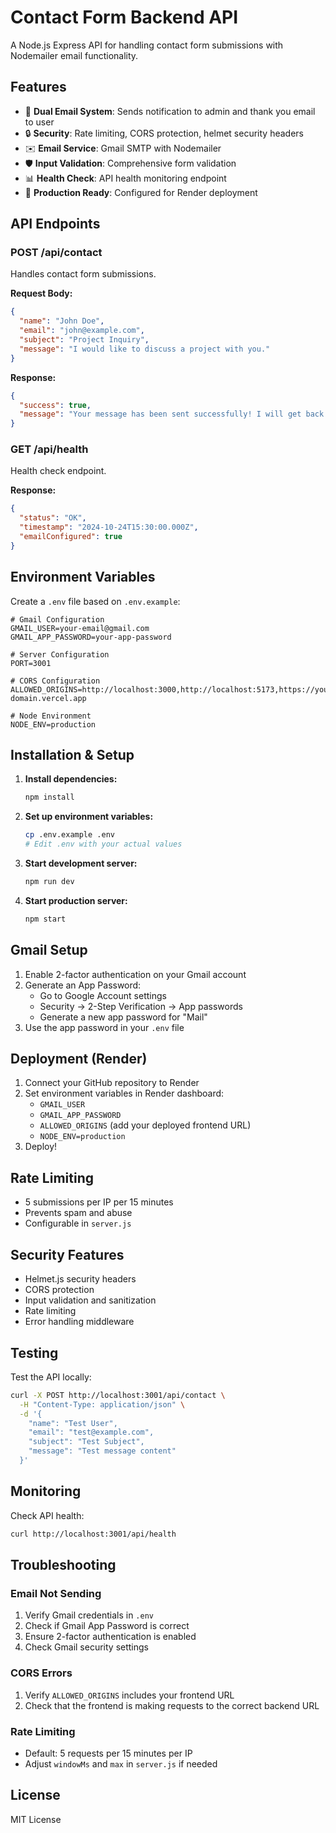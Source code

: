 # Contact Form Backend API

A Node.js Express API for handling contact form submissions with Nodemailer email functionality.

## Features

- 📧 **Dual Email System**: Sends notification to admin and thank you email to user
- 🔒 **Security**: Rate limiting, CORS protection, helmet security headers
- ✉️ **Email Service**: Gmail SMTP with Nodemailer
- 🛡️ **Input Validation**: Comprehensive form validation
- 📊 **Health Check**: API health monitoring endpoint
- 🚀 **Production Ready**: Configured for Render deployment

## API Endpoints

### POST /api/contact
Handles contact form submissions.

**Request Body:**
```json
{
  "name": "John Doe",
  "email": "john@example.com",
  "subject": "Project Inquiry",
  "message": "I would like to discuss a project with you."
}
```

**Response:**
```json
{
  "success": true,
  "message": "Your message has been sent successfully! I will get back to you soon."
}
```

### GET /api/health
Health check endpoint.

**Response:**
```json
{
  "status": "OK",
  "timestamp": "2024-10-24T15:30:00.000Z",
  "emailConfigured": true
}
```

## Environment Variables

Create a `.env` file based on `.env.example`:

```env
# Gmail Configuration
GMAIL_USER=your-email@gmail.com
GMAIL_APP_PASSWORD=your-app-password

# Server Configuration
PORT=3001

# CORS Configuration
ALLOWED_ORIGINS=http://localhost:3000,http://localhost:5173,https://your-domain.vercel.app

# Node Environment
NODE_ENV=production
```

## Installation & Setup

1. **Install dependencies:**
   ```bash
   npm install
   ```

2. **Set up environment variables:**
   ```bash
   cp .env.example .env
   # Edit .env with your actual values
   ```

3. **Start development server:**
   ```bash
   npm run dev
   ```

4. **Start production server:**
   ```bash
   npm start
   ```

## Gmail Setup

1. Enable 2-factor authentication on your Gmail account
2. Generate an App Password:
   - Go to Google Account settings
   - Security → 2-Step Verification → App passwords
   - Generate a new app password for "Mail"
3. Use the app password in your `.env` file

## Deployment (Render)

1. Connect your GitHub repository to Render
2. Set environment variables in Render dashboard:
   - `GMAIL_USER`
   - `GMAIL_APP_PASSWORD`
   - `ALLOWED_ORIGINS` (add your deployed frontend URL)
   - `NODE_ENV=production`
3. Deploy!

## Rate Limiting

- 5 submissions per IP per 15 minutes
- Prevents spam and abuse
- Configurable in `server.js`

## Security Features

- Helmet.js security headers
- CORS protection
- Input validation and sanitization
- Rate limiting
- Error handling middleware

## Testing

Test the API locally:

```bash
curl -X POST http://localhost:3001/api/contact \
  -H "Content-Type: application/json" \
  -d '{
    "name": "Test User",
    "email": "test@example.com",
    "subject": "Test Subject",
    "message": "Test message content"
  }'
```

## Monitoring

Check API health:

```bash
curl http://localhost:3001/api/health
```

## Troubleshooting

### Email Not Sending
1. Verify Gmail credentials in `.env`
2. Check if Gmail App Password is correct
3. Ensure 2-factor authentication is enabled
4. Check Gmail security settings

### CORS Errors
1. Verify `ALLOWED_ORIGINS` includes your frontend URL
2. Check that the frontend is making requests to the correct backend URL

### Rate Limiting
- Default: 5 requests per 15 minutes per IP
- Adjust `windowMs` and `max` in `server.js` if needed

## License

MIT License
